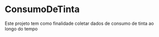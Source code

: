 # ConsumoDeTinta
 Este projeto tem como finalidade coletar dados de consumo de tinta ao longo do tempo
